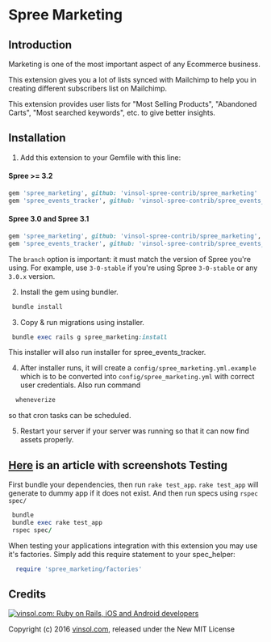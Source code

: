 # Spree Marketing

Introduction
-------------

Marketing is one of the most important aspect of any Ecommerce business.

This extension gives you a lot of lists synced with Mailchimp to help you in creating different subscribers list on Mailchimp.

This extension provides user lists for "Most Selling Products", "Abandoned Carts", "Most searched keywords", etc. to give better insights.

Installation
-------------

  1. Add this extension to your Gemfile with this line:

  #### Spree >= 3.2

  ```ruby
  gem 'spree_marketing', github: 'vinsol-spree-contrib/spree_marketing'
  gem 'spree_events_tracker', github: 'vinsol-spree-contrib/spree_events_tracker'
  ```


  #### Spree 3.0 and Spree 3.1

  ```ruby
  gem 'spree_marketing', github: 'vinsol-spree-contrib/spree_marketing', branch: 'X-X-stable'
  gem 'spree_events_tracker', github: 'vinsol-spree-contrib/spree_events_tracker', branch: 'X-X-stable'
  ```

  The `branch` option is important: it must match the version of Spree you're using.
  For example, use `3-0-stable` if you're using Spree `3-0-stable` or any `3.0.x` version.

  2. Install the gem using bundler.

  ```ruby
   bundle install
  ```

  3. Copy & run migrations using installer.

  ```ruby
   bundle exec rails g spree_marketing:install
  ```
  This installer will also run installer for spree_events_tracker.

  4. After installer runs, it will create a `config/spree_marketing.yml.example` which is to be converted into `config/spree_marketing.yml` with correct user credentials. Also run command
  ```ruby
    wheneverize
  ```
  so that cron tasks can be scheduled.

  5. Restart your server if your server was running so that it can now find assets properly.

**[Here](http://vinsol.com/spreecommerce-marketing) is an article with screenshots**
Testing
--------

First bundle your dependencies, then run `rake test_app`. `rake test_app` will generate to dummy app if it does not exist.
And then run specs using `rspec spec/`

```ruby
 bundle
 bundle exec rake test_app
 rspec spec/
```

When testing your applications integration with this extension you may use it's factories. Simply add this require statement to your spec_helper:

```ruby
  require 'spree_marketing/factories'
```

Credits
-------

[![vinsol.com: Ruby on Rails, iOS and Android developers](http://vinsol.com/vin_logo.png "Ruby on Rails, iOS and Android developers")](http://vinsol.com)

Copyright (c) 2016 [vinsol.com](http://vinsol.com "Ruby on Rails, iOS and Android developers"), released under the New MIT License

